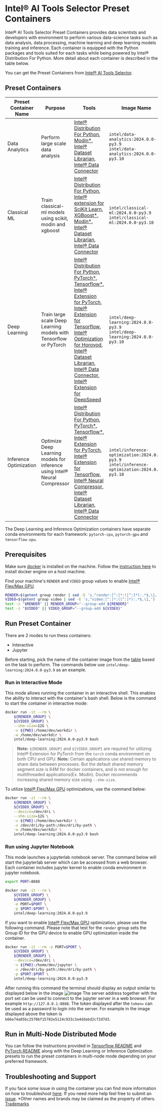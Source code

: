 # Intel® AI Tools Selector Preset Containers
Intel® AI Tools Selector Preset Containers provides data scientists and developers with environment to perform various data-science tasks such as data analysis, data processing, machine learning and deep learning models training and inference. Each container is equipped with the Python packages and tools suited for each tasks while being powered by Intel® Distribution For Python. More detail about each container is described in the table below.

You can get the Preset Containers from [Intel® AI Tools Selector](https://www.intel.com/content/www/us/en/developer/tools/oneapi/ai-tools-selector.html).

## Preset Containers

| Preset Container Name | Purpose | Tools | Image Name |
| -----------------------------| ------------- | ------------- | ----------------- |
| Data Analytics | Perform large scale data analysis | [Intel® Distribution For Python](https://www.intel.com/content/www/us/en/developer/tools/oneapi/distribution-for-python.html), [Modin*](https://github.com/modin-project/modin), [Intel® Dataset Librarian](https://github.com/IntelAI/models/tree/master/datasets/dataset_api), [Intel® Data Connector](https://github.com/IntelAI/models/tree/master/datasets/cloud_data_connector) | `intel/data-analytics:2024.0.0-py3.9`<br />`intel/data-analytics:2024.0.0-py3.10` |
| Classical ML | Train classical-ml models using scikit, modin and xgboost | [Intel® Distribution For Python](https://www.intel.com/content/www/us/en/developer/tools/oneapi/distribution-for-python.html), [Intel® extension for SciKit Learn](https://github.com/intel/scikit-learn-intelex), [XGBoost*](https://github.com/dmlc/xgboost), [Modin*](https://github.com/modin-project/modin), <br /> [Intel® Dataset Librarian](https://github.com/IntelAI/models/tree/master/datasets/dataset_api), [Intel® Data Connector](https://github.com/IntelAI/models/tree/master/datasets/cloud_data_connector) | `intel/classical-ml:2024.0.0-py3.9`<br />`intel/classical-ml:2024.0.0-py3.10` |
| Deep Learning | Train large scale Deep Learning models with Tensorflow or PyTorch | [Intel® Distribution For Python](https://www.intel.com/content/www/us/en/developer/tools/oneapi/distribution-for-python.html), [PyTorch*](https://pytorch.org/), [Tensorflow*](https://www.tensorflow.org/),<br /> [Intel® Extension for PyTorch](https://github.com/intel/intel-extension-for-pytorch), [Intel® Extension for Tensorflow](https://github.com/intel/intel-extension-for-tensorflow),<br /> [Intel® Optimization for Horovod](https://github.com/intel/intel-optimization-for-horovod), [Intel® Dataset Librarian](https://github.com/IntelAI/models/tree/master/datasets/dataset_api), [Intel® Data Connector](https://github.com/IntelAI/models/tree/master/datasets/cloud_data_connector), [Intel® Extension for DeepSpeed](https://github.com/intel/intel-extension-for-deepspeed) | `intel/deep-learning:2024.0.0-py3.9`<br />`intel/deep-learning:2024.0.0-py3.10` |
| Inference Optimization | Optimize Deep Learning models for inference<br /> using Intel® Neural Compressor | [Intel® Distribution For Python](https://www.intel.com/content/www/us/en/developer/tools/oneapi/distribution-for-python.html), [PyTorch*](https://pytorch.org/), [Tensorflow*](https://www.tensorflow.org/), <br /> [Intel® Extension for PyTorch](https://github.com/intel/intel-extension-for-pytorch), [Intel® Extension for Tensorflow](https://github.com/intel/intel-extension-for-tensorflow),<br /> [Intel® Neural Compressor](https://github.com/intel/neural-compressor), [Intel® Dataset Librarian](https://github.com/IntelAI/models/tree/master/datasets/dataset_api), [Intel® Data Connector](https://github.com/IntelAI/models/tree/master/datasets/cloud_data_connector) | `intel/inference-optimization:2024.0.0-py3.9`<br />`intel/inference-optimization:2024.0.0-py3.10` |

The Deep Learning and Inference Optimization containers have separate conda environments for each framework: `pytorch-cpu`, `pytorch-gpu` and `tensorflow-xpu`.

## Prerequisites
Make sure [docker](https://docs.docker.com/engine/) is installed on the machine. Follow the [instruction here](https://docs.docker.com/engine/install/) to install docker engine on a host machine.

Find your machine's `RENDER` and `VIDEO` group values to enable [Intel® Flex/Max GPU](https://www.intel.com/content/www/us/en/products/details/discrete-gpus/data-center-gpu.html).
```bash
RENDER=$(getent group render | sed -E 's,^render:[^:]*:([^:]*):.*$,\1,')
VIDEO=$(getent group video | sed -E 's,^video:[^:]*:([^:]*):.*$,\1,')
test -z "$RENDER" || RENDER_GROUP="--group-add ${RENDER}"
test -z "$VIDEO" || VIDEO_GROUP="--group-add ${VIDEO}"
```

## Run Preset Container
There are 2 modes to run thess containers:

* Interactive
* Jupyter

Before starting, pick the name of the container image from the [table](#preset-containers) based on the task to perform. The commands below use `intel/deep-learning:2024.0.0-py3.9` as an example.

### Run in Interactive Mode
This mode allows running the container in an interactive shell. This enables the ability to interact with the container's bash shell. Below is the command to start the container in interactive mode:

```bash
docker run -it --rm \
    ${RENDER_GROUP} \
    ${VIDEO_GROUP} \
    --shm-size=12G \
    -v ${PWD}:/home/dev/workdir \
    -w /home/dev/workdir \
    intel/deep-learning:2024.0.0-py3.9 bash
```

>**Note:** `${RENDER_GROUP}` and `${VIDEO_GROUP}` are required for utilizing Intel® Extension for PyTorch from the `torch` conda environment on both CPU and GPU.
>**Note:** Certain applications use shared memory to share data between processes. But the default shared memory segment size is 64M for docker containers, and is not enough for multithreaded applications(Ex. Modin). Docker recommends increasing shared memory size using `--shm-size`.

To utilize [Intel® Flex/Max GPU](https://www.intel.com/content/www/us/en/products/details/discrete-gpus/) optimizations, use the command below:

```bash
docker run -it --rm \
    ${RENDER_GROUP} \
    ${VIDEO_GROUP} \
    --device=/dev/dri \
    --shm-size=12G \
    -v ${PWD}:/home/dev/workdir \
    -v /dev/dri/by-path:/dev/dri/by-path \
    -w /home/dev/workdir \
    intel/deep-learning:2024.0.0-py3.9 bash
```

### Run using Jupyter Notebook
This mode launches a jupyterlab notebook server. The command below will start the jupyterlab server which can be accessed from a web browser. Each container includes jupyter kernel to enable conda environment in jupyter notebook.

```bash
export PORT=8888
```

```bash
docker run -it --rm \
    ${VIDEO_GROUP} \
    ${RENDER_GROUP} \
    -e PORT=$PORT \
    -p $PORT:$PORT \
    intel/deep-learning:2024.0.0-py3.9
```

If you want to enable [Intel® Flex/Max GPU](https://www.intel.com/content/www/us/en/products/details/discrete-gpus/data-center-gpu.html) optimization, please use the following command. Please note that test for the `render` group sets the Group ID for the GPU device to enable GPU optimization inside the container.

```bash
docker run -it --rm -e PORT=$PORT \
    ${VIDEO_GROUP} \
    ${RENDER_GROUP} \
    --device=/dev/dri \
    -v ${PWD}:/home/dev/jupyter \
    -v /dev/dri/by-path:/dev/dri/by-path \
    -p $PORT:$PORT \
    intel/deep-learning:2024.0.0-py3.9
```

After running this command the terminal should display an output similar to displayed below in the image ![image](https://github.com/intel/ai-containers/assets/18349036/0a8a2d05-f7b0-4a9f-994e-bcc4e4b703a0) The server address together with the port set can be used to connect to the jupyter server in a web browser. For example `http://127.0.0.1:8888`. The token displayed after the `token=` can be used as a password to login into the server. For example in the image displayed above the token is `b66e74a85bc2570bf15782e5124c933c3a4ddabd2cf2d7d3`.

## Run in Multi-Node Distributed Mode

You can follow the instructions provided in [Tensorflow README](./deep-learning/demo/tensorflow-distributed/README.md) and [PyTorch README](./deep-learning/demo/pytorch-distributed/README.md) along with the Deep Learning or Inference Optimization presets to run the preset containers in multi-node mode depending on your preferred framework.

## Troubleshooting and Support
If you face some issue in using the container you can find more information on how to troubleshoot [here](https://github.com/intel/ai-containers#troubleshooting). If you need more help feel free to submit an [issue](https://github.com/intel/ai-containers/issues).
*Other names and brands may be claimed as the property of others. [Trademarks](http://www.intel.com/content/www/us/en/legal/trademarks.html)
